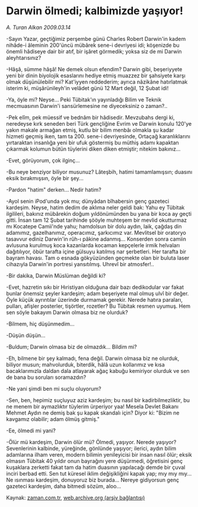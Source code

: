 # Darwin ölmedi; kalbimizde yaşıyor!

*A. Turan Alkan 2009.03.14*

<tr><td class="metin" colspan="2" style="padding-top: 20px; padding-left: 5px; padding-right: 10px;">-Sayın Yazar, geçtiğimiz perşembe günü Charles Robert Darwin'in kadem nihâde-i âleminin 200'üncü mübârek sene-i devriyesi idi; köşenizde bu önemli hâdiseye dair bir atıf, bir işâret görmedik; yoksa siz de mi Darwin aleyhtarısınız?</td></tr><tr><td class="metin" colspan="2" style="padding-top: 20px; padding-left: 5px; padding-right: 10px;"><p>-Hâşâ, sümme hâşâ! Ne demek olsun efendim? Darwin gibi, beşeriyyete yeni bir dinin biyolojik esaslarını hediye etmiş muazzez bir şahsiyete karşı olmak düşünülebilir mi? Kat'iyyen reddederim; ayrıca nâzikâne hatırlatmak isterim ki, müşârünileyh'in velâdet günü 12 Mart değil, 12 Şubat idi!
<p>-Ya, öyle mi? Neyse... Peki Tübitak'ın yayınladığı Bilim ve Teknik mecmuasının Darwin'i sansürlemesine ne diyeceksiniz o zaman?..
<p>-Pek elîm, pek müessif ve bednâm bir hâdisedir. Mevzubahs dergi ki, neredeyse kırk seneden beri Türk gençliğine Evrim ve Darwin konulu 120'ye yakın makale armağan etmiş, kutlu bir bilim menbâı olmakla şu kadar hizmeti geçmiş iken, tam ta 200. sene-i devriyesinde, Ortaçağ karanlıklarını yırtaraktan insanlığa yeni bir ufuk göstermiş bu müthiş adamı kapaktan çıkarmak kolumun bütün tüylerini diken diken etmiştir; nitekim bakınız...
<p>-Evet, görüyorum, çok ilginç...
<p>-Bu neye benziyor biliyor musunuz? Lâteşbih, hatimi tamamlamışsın; duasını eksik bırakmışsın, öyle bir şey...
<p>-Pardon "hatim" derken... Nedir hatim?
<p>-Ayol senin iPod'unda yok mu; dünyâdan bîhabersin genç gazeteci kardeşim. Neyse, hatim dedim de aklıma neler geldi bak: Yahu ey Tübitak ilgilileri, bakınız mübârekin doğum yıldönümünden bu yana bir koca ay geçti gitti. İnsan tam 12 Şubat tarihinde şööyle muhteşem bir mevlid okutturmaz mı Kocatepe Camii'nde yahu; hamdolsun bir dolu aydın, laik, çağdaş din adamımız, gazelhanımız, operacımız, şarkıcımız var. Mevlitsel bir oratoryo tasavvur ediniz Darwin'in rûh-ı pâkine adanmış... Konserden sonra camiin avlusuna kurulmuş koca kazanlarda kocaman kepçelerle irmik helvaları dağıtılıyor, öbür tarafta içine gülsuyu katılmış nar şerbetleri. Her tarafta bir bayram havası. Tam o esnada gökyüzünden geçmekte olan bir buluta laser cihazıyla Darwin'in portresi yansıtılmış. Uhrevî bir atmosfer!..
<p>-Bir dakika, Darwin Müslüman değildi ki?
<p>-Evet, hazretin sıkı bir Hıristiyan olduğuna dair bazı dedikodular var fakat bunlar önemsiz şeyler kardeşim; adam beşeriyete mal olmuş ulvî bir değer. Öyle küçük ayrıntılar üzerinde durmamak gerekir. Nerede hatıra paraları, pulları, afişler posterler, tişörtler, rozetler? Bu Tübitak resmen uyumuş. Hem sen söyle bakayım Darwin olmasa biz ne olurduk?
<p>-Bilmem, hiç düşünmedim...
<p>-Düşün düşün...
<p>-Buldum; Darwin olmasa biz de olmazdık... Bildim mi?
<p>-Eh, bilmene bir şey kalmadı, fena değil. Darwin olmasa biz ne olurduk, biliyor musun; mahvolurduk, biterdik, hâlâ uzun kollarımız ve kısa bacaklarımızla daldan dala atlayarak ağaç kabuğu kemiriyor olurduk ve sen de bana bu soruları soramazdın?
<p>-Ne yani şimdi ben mi suçlu oluyorum?
<p>-Sen, ben, hepimiz suçluyuz aziz kardeşim; bu nasıl bir kadirbilmezliktir, bu ne menem bir aymazlıktır tüylerim ürperiyor yaa! Mesela Devlet Bakanı Mehmet Aydın ne demiş bak şu kapak skandalı için? Diyor ki: "Bizim ne kavgamız olabilir; adam ölmüş gitmiş." 
<p>-Ee, ölmedi mi yani?
<p>-Ölür mü kardeşim, Darwin ölür mü? Ölmedi, yaşıyor. Nerede yaşıyor? Sevenlerinin kalbinde, yüreğinde, gönlünde yaşıyor; ilerici, aydın bilim adamlarına ilham veren, modern bilimin yenileyicisi bir insan nasıl ölür; eksik olmasın Tübitak 40 yıldır onun bayrağını yere düşürmedi, öğretisini genç kuşaklara zerketti fakat tam da hatim duasının yapılacağı demde bir çuval inciri berbad etti. Sen tut küresel iklim değişikliğini kapak yap; mıy mıy mıy... Ne ısınması kardeşim, donuyoruz biz burada... Nereye gidiyorsun genç gazeteci kardeşim, daha bitmedi sözüm, aloo...<br/></p></p></p></p></p></p></p></p></p></p></p></p></p></p></p></p></p></td></tr>

Kaynak: [zaman.com.tr](http://zaman.com.tr/yazar.do?yazino=825106), [web.archive.org (arşiv bağlantısı)](http://web.archive.org/web/20090316232205/http://www.zaman.com.tr:80/yazar.do?yazino=825106)
